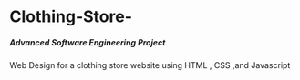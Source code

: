 # Clothing-Store-
##### Advanced Software Engineering Project
Web Design for a clothing store website using HTML , CSS ,and Javascript 
